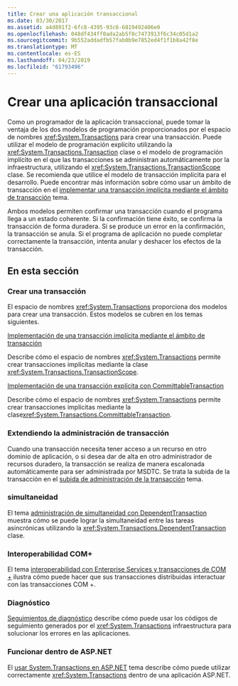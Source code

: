 ```yaml
---
title: Crear una aplicación transaccional
ms.date: 03/30/2017
ms.assetid: a4d891f2-6fc8-4395-93c6-6819492406e0
ms.openlocfilehash: 048df434ff0ada2ab5f8c7473913f6c34c05d1a2
ms.sourcegitcommit: 9b552addadfb57fab0b9e7852ed4f1f1b8a42f8e
ms.translationtype: MT
ms.contentlocale: es-ES
ms.lasthandoff: 04/23/2019
ms.locfileid: "61793496"
---
```

# <a name="writing-a-transactional-application"></a>Crear una aplicación transaccional
Como un programador de la aplicación transaccional, puede tomar la ventaja de los dos modelos de programación proporcionados por el espacio de nombres <xref:System.Transactions> para crear una transacción. Puede utilizar el modelo de programación explícito utilizando la <xref:System.Transactions.Transaction> clase o el modelo de programación implícito en el que las transacciones se administran automáticamente por la infraestructura, utilizando el <xref:System.Transactions.TransactionScope> clase. Se recomienda que utilice el modelo de transacción implícita para el desarrollo. Puede encontrar más información sobre cómo usar un ámbito de transacción en el [implementar una transacción implícita mediante el ámbito de transacción](../../../../docs/framework/data/transactions/implementing-an-implicit-transaction-using-transaction-scope.md) tema.  
  
 Ambos modelos permiten confirmar una transacción cuando el programa llega a un estado coherente. Si la confirmación tiene éxito, se confirma la transacción de forma duradera. Si se produce un error en la confirmación, la transacción se anula. Si el programa de aplicación no puede completar correctamente la transacción, intenta anular y deshacer los efectos de la transacción.  
  
## <a name="in-this-section"></a>En esta sección  
  
### <a name="creating-a-transaction"></a>Crear una transacción  
 El espacio de nombres <xref:System.Transactions> proporciona dos modelos para crear una transacción. Estos modelos se cubren en los temas siguientes.  
  
 [Implementación de una transacción implícita mediante el ámbito de transacción](../../../../docs/framework/data/transactions/implementing-an-implicit-transaction-using-transaction-scope.md)  
  
 Describe cómo el espacio de nombres <xref:System.Transactions> permite crear transacciones implícitas mediante la clase <xref:System.Transactions.TransactionScope>.  
  
 [Implementación de una transacción explícita con CommittableTransaction](../../../../docs/framework/data/transactions/implementing-an-explicit-transaction-using-committabletransaction.md)  
  
 Describe cómo el espacio de nombres <xref:System.Transactions> permite crear transacciones implícitas mediante la clase<xref:System.Transactions.CommittableTransaction>.  
  
### <a name="escalating-transaction-management"></a>Extendiendo la administración de transacción  
 Cuando una transacción necesita tener acceso a un recurso en otro dominio de aplicación, o si desea dar de alta en otro administrador de recursos duradero, la transacción se realiza de manera escalonada automáticamente para ser administrada por MSDTC. Se trata la subida de la transacción en el [subida de administración de la transacción](../../../../docs/framework/data/transactions/transaction-management-escalation.md) tema.  
  
### <a name="concurrency"></a>simultaneidad  
 El tema [administración de simultaneidad con DependentTransaction](../../../../docs/framework/data/transactions/managing-concurrency-with-dependenttransaction.md) muestra cómo se puede lograr la simultaneidad entre las tareas asincrónicas utilizando la <xref:System.Transactions.DependentTransaction> clase.  
  
### <a name="com-interop"></a>Interoperabilidad COM+   
 El tema [interoperabilidad con Enterprise Services y transacciones de COM +](../../../../docs/framework/data/transactions/interoperability-with-enterprise-services-and-com-transactions.md) ilustra cómo puede hacer que sus transacciones distribuidas interactuar con las transacciones COM +.  
  
### <a name="diagnostics"></a>Diagnóstico  
 [Seguimientos de diagnóstico](../../../../docs/framework/data/transactions/diagnostic-traces.md) describe cómo puede usar los códigos de seguimiento generados por el <xref:System.Transactions> infraestructura para solucionar los errores en las aplicaciones.  
  
### <a name="working-within-aspnet"></a>Funcionar dentro de ASP.NET  
 El [usar System.Transactions en ASP.NET](../../../../docs/framework/data/transactions/using-system-transactions-in-aspnet.md) tema describe cómo puede utilizar correctamente <xref:System.Transactions> dentro de una aplicación ASP.NET.
